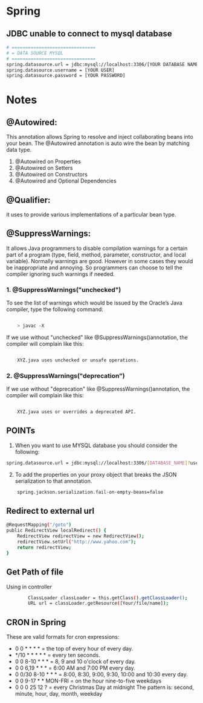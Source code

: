 # Spring

## JDBC unable to connect to mysql database
```bash
# ===============================
# = DATA SOURCE MYSQL
# ===============================
spring.datasource.url = jdbc:mysql://localhost:3306/[YOUR DATABASE NAME]?autoReconnect=true&useSSL=false&serverTimezone=PDT
spring.datasource.username = [YOUR USER]
spring.datasource.password = [YOUR PASSWORD]

```



# Notes

## @Autowired:

This annotation allows Spring to resolve and inject collaborating beans into your bean.
The @Autowired annotation is auto wire the bean by matching data type.
1. @Autowired on Properties
2. @Autowired on Setters
3. @Autowired on Constructors
4. @Autowired and Optional Dependencies

## @Qualifier:

it uses to provide various implementations of a particular bean type.

## @SuppressWarnings: 

It allows Java programmers to disable compilation warnings for a certain part of a program (type, field, method, parameter, constructor, and local variable).
Normally warnings are good. However in some cases they would be inappropriate and annoying.
So programmers can choose to tell the compiler ignoring such warnings if needed.

### 1. @SuppressWarnings("unchecked")
To see the list of warnings which would be issued by the Oracle’s Java compiler, type the following command:
 
``` bash

	> javac -X
```
If we use without "unchecked" like @SuppressWarnings()annotation, the compiler will complain like this:

``` bash

	XYZ.java uses unchecked or unsafe operations.
```

### 2. @SuppressWarnings("deprecation")

If we use without "deprecation" like @SuppressWarnings()annotation, the compiler will complain like this:

``` bash

	XYZ.java uses or overrides a deprecated API.
```

## POINTs

1. When you want to use MYSQL database you should consider the following:
``` bash
spring.datasource.url = jdbc:mysql://localhost:3306/[DATABASE_NAME]?useUnicode=true&characterEncoding=UTF-8&useJDBCCompliantTimezoneShift=true&useLegacyDatetimeCode=false&serverTimezone=UTC
```

2. To add the properties on your proxy object that breaks the JSON serialization to that annotation.
``` bash
	spring.jackson.serialization.fail-on-empty-beans=false
```

## Redirect to external url

```bash
@RequestMapping("/goto")
public RedirectView localRedirect() {
    RedirectView redirectView = new RedirectView();
    redirectView.setUrl("http://www.yahoo.com");
    return redirectView;
}
```
## Get Path of file 
Using in controller
```bash
        ClassLoader classLoader = this.getClass().getClassLoader();
        URL url = classLoader.getResource([Your/file/name]);
```

## CRON in Spring

These are valid formats for cron expressions:

* 0 0 * * * * = the top of every hour of every day.
* */10 * * * * * = every ten seconds.
* 0 0 8-10 * * * = 8, 9 and 10 o'clock of every day.
* 0 0 6,19 * * * = 6:00 AM and 7:00 PM every day.
* 0 0/30 8-10 * * * = 8:00, 8:30, 9:00, 9:30, 10:00 and 10:30 every day.
* 0 0 9-17 * * MON-FRI = on the hour nine-to-five weekdays
* 0 0 0 25 12 ? = every Christmas Day at midnight
The pattern is:
    second, minute, hour, day, month, weekday

